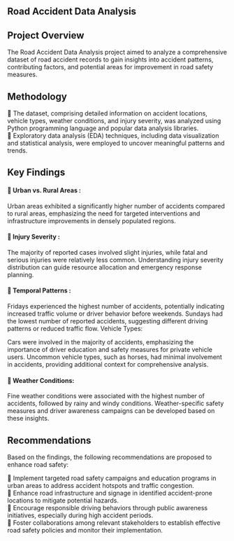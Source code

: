 <h2>Road Accident Data Analysis </h2>
<h2>Project Overview </h2>
The Road Accident Data Analysis project aimed to analyze a comprehensive dataset of road accident records to gain insights into accident patterns, contributing factors, and potential areas for improvement in road safety measures.

<h2>Methodology </h2>
📌 The dataset, comprising detailed information on accident locations, vehicle types, weather conditions, and injury severity, was analyzed using Python programming language and popular data analysis libraries.<br> 📌
Exploratory data analysis (EDA) techniques, including data visualization and statistical analysis, were employed to uncover meaningful patterns and trends.
 <h2>Key Findings </h2>
 <h4> 📌 Urban vs. Rural Areas :</h4>

Urban areas exhibited a significantly higher number of accidents compared to rural areas, emphasizing the need for targeted interventions and infrastructure improvements in densely populated regions.
<h4> 📌 Injury Severity :</h4>

The majority of reported cases involved slight injuries, while fatal and serious injuries were relatively less common.
Understanding injury severity distribution can guide resource allocation and emergency response planning.
<h4>📌 Temporal Patterns :</h4>

Fridays experienced the highest number of accidents, potentially indicating increased traffic volume or driver behavior before weekends.
Sundays had the lowest number of reported accidents, suggesting different driving patterns or reduced traffic flow.
Vehicle Types:

Cars were involved in the majority of accidents, emphasizing the importance of driver education and safety measures for private vehicle users.
Uncommon vehicle types, such as horses, had minimal involvement in accidents, providing additional context for comprehensive analysis.
<h4> 📌 Weather Conditions: </h4>

Fine weather conditions were associated with the highest number of accidents, followed by rainy and windy conditions.
Weather-specific safety measures and driver awareness campaigns can be developed based on these insights.
<h2>Recommendations </h2>
Based on the findings, the following recommendations are proposed to enhance road safety: <br>

📌 Implement targeted road safety campaigns and education programs in urban areas to address accident hotspots and traffic congestion.<br> 📌
Enhance road infrastructure and signage in identified accident-prone locations to mitigate potential hazards.<br> 📌
Encourage responsible driving behaviors through public awareness initiatives, especially during high accident periods.<br> 📌
Foster collaborations among relevant stakeholders to establish effective road safety policies and monitor their implementation.
